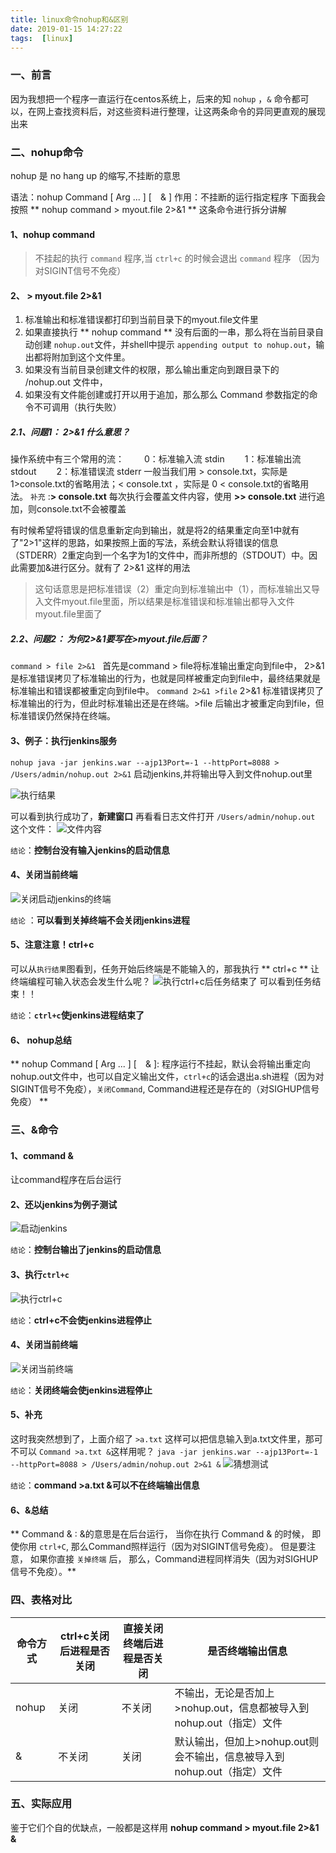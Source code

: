 ```yaml
---
title: linux命令nohup和&区别
date: 2019-01-15 14:27:22
tags:  [linux]
---
```


### 一、前言
因为我想把一个程序一直运行在centos系统上，后来的知 `nohup` ，`&` 命令都可以，在网上查找资料后，对这些资料进行整理，让这两条命令的异同更直观的展现出来

### 二、nohup命令
nohup 是 no hang up 的缩写,不挂断的意思

语法：nohup Command [ Arg ... ] [　& ]
作用：不挂断的运行指定程序
下面我会按照 ** nohup command > myout.file 2>&1 ** 这条命令进行拆分讲解

#### 1、nohup command
> 不挂起的执行 `command` 程序,当 `ctrl+c` 的时候会退出 `command` 程序 （因为对SIGINT信号不免疫）

#### 2、 > myout.file 2>&1 
1. 标准输出和标准错误都打印到当前目录下的myout.file文件里
2. 如果直接执行 ** nohup command ** 没有后面的一串，那么将在当前目录自动创建 `nohup.out`文件，并shell中提示 `appending output to nohup.out`，输出都将附加到这个文件里。
3. 如果没有当前目录创建文件的权限，那么输出重定向到跟目录下的 /nohup.out 文件中，
4. 如果没有文件能创建或打开以用于追加，那么那么 Command 参数指定的命令不可调用（执行失败）

##### 2.1、问题1：  2>&1 什么意思？

操作系统中有三个常用的流：
　　0：标准输入流 stdin
　　1：标准输出流 stdout
　　2：标准错误流 stderr
一般当我们用 > console.txt，实际是 1>console.txt的省略用法；< console.txt ，实际是 0 < console.txt的省略用法。
`补充` :**> console.txt** 每次执行会覆盖文件内容，使用 **>> console.txt** 进行追加，则console.txt不会被覆盖

有时候希望将错误的信息重新定向到输出，就是将2的结果重定向至1中就有了"2>1"这样的思路，如果按照上面的写法，系统会默认将错误的信息（STDERR）2重定向到一个名字为1的文件中，而非所想的（STDOUT）中。因此需要加&进行区分。就有了 2>&1 这样的用法


> 这句话意思是把标准错误（2）重定向到标准输出中（1），而标准输出又导入文件myout.file里面，所以结果是标准错误和标准输出都导入文件myout.file里面了

##### 2.2、问题2：  为何2>&1要写在>myout.file后面？
` command > file 2>&1  `
       首先是command > file将标准输出重定向到file中， 2>&1 是标准错误拷贝了标准输出的行为，也就是同样被重定向到file中，最终结果就是标准输出和错误都被重定向到file中。 
` command 2>&1 >file `
      2>&1 标准错误拷贝了标准输出的行为，但此时标准输出还是在终端。>file 后输出才被重定向到file，但标准错误仍然保持在终端。

#### 3、例子：执行jenkins服务
`nohup java -jar jenkins.war --ajp13Port=-1 --httpPort=8088 > /Users/admin/nohup.out 2>&1`  启动jenkins,并将输出导入到文件nohup.out里

![执行结果](/images/linux命令nohup和&区别/1.png)

可以看到执行成功了，**新建窗口** 再看看日志文件打开 `/Users/admin/nohup.out` 这个文件：
![文件内容](/images/linux命令nohup和&区别/2.jpeg)

`结论`：**控制台没有输入jenkins的启动信息**

#### 4、关闭当前终端
![关闭启动jenkins的终端](/images/linux命令nohup和&区别/4.gif)

`结论` ：**可以看到关掉终端不会关闭jenkins进程**

#### 5、注意注意！ctrl+c
可以从`执行结果`图看到，任务开始后终端是不能输入的，那我执行 ** ctrl+c ** 让终端编程可输入状态会发生什么呢？
![执行ctrl+c后任务结束了](/images/linux命令nohup和&区别/3.png)
可以看到任务结束！！ 

`结论`：**`ctrl+c`使jenkins进程结束了**


#### 6、 nohup总结
** nohup Command [ Arg ... ] [　& ]: 
程序运行不挂起，默认会将输出重定向nohup.out文件中，也可以自定义输出文件，` ctrl+c `的话会退出a.sh进程（因为对SIGINT信号不免疫），` 关闭Command `, Command进程还是存在的（对SIGHUP信号免疫） **

### 三、&命令
#### 1、command &
让command程序在后台运行

#### 2、还以jenkins为例子测试
![启动jenkins](/images/linux命令nohup和&区别/5.png)

`结论`：**控制台输出了jenkins的启动信息**

#### 3、执行`ctrl+c`
![执行ctrl+c](/images/linux命令nohup和&区别/6.png)

`结论`：**ctrl+c不会使jenkins进程停止**

#### 4、关闭当前终端
![关闭当前终端](/images/linux命令nohup和&区别/7.gif)

`结论`：**关闭终端会使jenkins进程停止**

#### 5、补充
这时我突然想到了，上面介绍了 `>a.txt` 这样可以把信息输入到a.txt文件里，那可不可以 `Command >a.txt &`这样用呢？
`java -jar jenkins.war --ajp13Port=-1 --httpPort=8088 > /Users/admin/nohup.out 2>&1 &`
![猜想测试](/images/linux命令nohup和&区别/8.png)

`结论`：**command >a.txt &可以不在终端输出信息**

#### 6、&总结
** Command & : 
&的意思是在后台运行， 当你在执行 Command & 的时候， 即使你用 `ctrl+C`, 那么Command照样运行（因为对SIGINT信号免疫）。 但是要注意， 如果你直接 `关掉终端` 后， 那么，Command进程同样消失（因为对SIGHUP信号不免疫）。**


### 四、表格对比
| 命令方式 | ctrl+c关闭后进程是否关闭 | 直接关闭终端后进程是否关闭 | 是否终端输出信息 |
| ------ | ------ | ------ | ------ |
| nohup | 关闭 | 不关闭 | 不输出，无论是否加上 >nohup.out，信息都被导入到nohup.out（指定）文件 |
| & | 不关闭 | 关闭 | 默认输出，但加上>nohup.out则会不输出，信息被导入到nohup.out（指定）文件 |

### 五、实际应用
鉴于它们个自的优缺点，一般都是这样用
**nohup command > myout.file 2>&1 &**